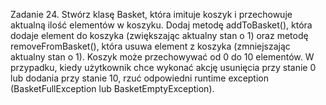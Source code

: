 Zadanie 24.
Stwórz klasę Basket, która imituje koszyk i przechowuje aktualną ilość elementów w koszyku. Dodaj metodę
addToBasket(), która dodaje element do koszyka (zwiększając aktualny stan o 1) oraz metodę
removeFromBasket(), która usuwa element z koszyka (zmniejszając aktualny stan o 1).
Koszyk może przechowywać od 0 do 10 elementów. W przypadku, kiedy użytkownik chce wykonać akcję
usunięcia przy stanie 0 lub dodania przy stanie 10, rzuć odpowiedni runtime exception
(BasketFullException lub BasketEmptyException).